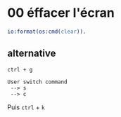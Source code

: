 # 00 éffacer l'écran

```erlang
io:format(os:cmd(clear)).
```

## alternative

```
ctrl + g

User switch command
 --> s
 --> c
```

Puis `ctrl` + `k`

